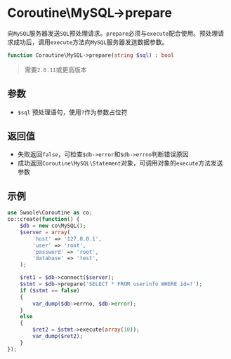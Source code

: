 # Coroutine\MySQL->prepare

向`MySQL`服务器发送`SQL`预处理请求。`prepare`必须与`execute`配合使用。预处理请求成功后，调用`execute`方法向`MySQL`服务器发送数据参数。

```php
function Coroutine\MySQL->prepare(string $sql) : bool
```

> 需要`2.0.11`或更高版本

参数
----
* `$sql` 预处理语句，使用`?`作为参数占位符

返回值
----
* 失败返回`false`，可检查`$db->error`和`$db->errno`判断错误原因
* 成功返回`Coroutine\MySQL\Statement`对象，可调用对象的`execute`方法发送参数

示例
----
```php
use Swoole\Coroutine as co;
co::create(function() {
    $db = new co\MySQL();
    $server = array(
        'host' => '127.0.0.1',
        'user' => 'root',
        'password' => 'root',
        'database' => 'test',
    );

    $ret1 = $db->connect($server);
    $stmt = $db->prepare('SELECT * FROM userinfo WHERE id=?');
    if ($stmt == false)
    {
		var_dump($db->errno, $db->error);
    }
	else
	{
		$ret2 = $stmt->execute(array(10));
    	var_dump($ret2);
	}
});
```